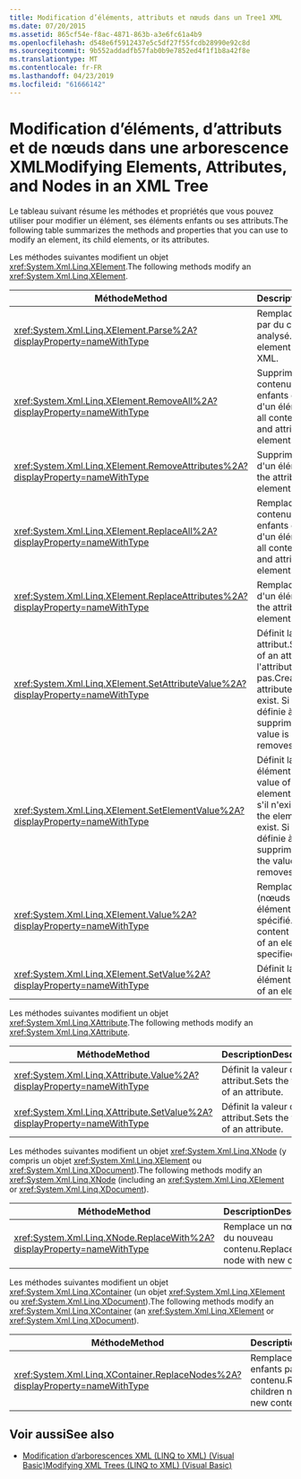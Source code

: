 ```yaml
---
title: Modification d’éléments, attributs et nœuds dans un Tree1 XML
ms.date: 07/20/2015
ms.assetid: 865cf54e-f8ac-4871-863b-a3e6fc61a4b9
ms.openlocfilehash: d548e6f5912437e5c5df27f55fcdb28990e92c8d
ms.sourcegitcommit: 9b552addadfb57fab0b9e7852ed4f1f1b8a42f8e
ms.translationtype: MT
ms.contentlocale: fr-FR
ms.lasthandoff: 04/23/2019
ms.locfileid: "61666142"
---
```

# <a name="modifying-elements-attributes-and-nodes-in-an-xml-tree"></a><span data-ttu-id="fa764-102">Modification d’éléments, d’attributs et de nœuds dans une arborescence XML</span><span class="sxs-lookup"><span data-stu-id="fa764-102">Modifying Elements, Attributes, and Nodes in an XML Tree</span></span>
<span data-ttu-id="fa764-103">Le tableau suivant résume les méthodes et propriétés que vous pouvez utiliser pour modifier un élément, ses éléments enfants ou ses attributs.</span><span class="sxs-lookup"><span data-stu-id="fa764-103">The following table summarizes the methods and properties that you can use to modify an element, its child elements, or its attributes.</span></span>  
  
 <span data-ttu-id="fa764-104">Les méthodes suivantes modifient un objet <xref:System.Xml.Linq.XElement>.</span><span class="sxs-lookup"><span data-stu-id="fa764-104">The following methods modify an <xref:System.Xml.Linq.XElement>.</span></span>  
  
|<span data-ttu-id="fa764-105">Méthode</span><span class="sxs-lookup"><span data-stu-id="fa764-105">Method</span></span>|<span data-ttu-id="fa764-106">Description</span><span class="sxs-lookup"><span data-stu-id="fa764-106">Description</span></span>|  
|------------|-----------------|  
|<xref:System.Xml.Linq.XElement.Parse%2A?displayProperty=nameWithType>|<span data-ttu-id="fa764-107">Remplace un élément par du code XML analysé.</span><span class="sxs-lookup"><span data-stu-id="fa764-107">Replaces an element with parsed XML.</span></span>|  
|<xref:System.Xml.Linq.XElement.RemoveAll%2A?displayProperty=nameWithType>|<span data-ttu-id="fa764-108">Supprime tout le contenu (nœuds enfants et attributs) d'un élément.</span><span class="sxs-lookup"><span data-stu-id="fa764-108">Removes all content (child nodes and attributes) of an element.</span></span>|  
|<xref:System.Xml.Linq.XElement.RemoveAttributes%2A?displayProperty=nameWithType>|<span data-ttu-id="fa764-109">Supprime les attributs d'un élément.</span><span class="sxs-lookup"><span data-stu-id="fa764-109">Removes the attributes of an element.</span></span>|  
|<xref:System.Xml.Linq.XElement.ReplaceAll%2A?displayProperty=nameWithType>|<span data-ttu-id="fa764-110">Remplace tout le contenu (nœuds enfants et attributs) d'un élément.</span><span class="sxs-lookup"><span data-stu-id="fa764-110">Replaces all content (child nodes and attributes) of an element.</span></span>|  
|<xref:System.Xml.Linq.XElement.ReplaceAttributes%2A?displayProperty=nameWithType>|<span data-ttu-id="fa764-111">Remplace les attributs d'un élément.</span><span class="sxs-lookup"><span data-stu-id="fa764-111">Replaces the attributes of an element.</span></span>|  
|<xref:System.Xml.Linq.XElement.SetAttributeValue%2A?displayProperty=nameWithType>|<span data-ttu-id="fa764-112">Définit la valeur d'un attribut.</span><span class="sxs-lookup"><span data-stu-id="fa764-112">Sets the value of an attribute.</span></span> <span data-ttu-id="fa764-113">Crée l'attribut s'il n'existe pas.</span><span class="sxs-lookup"><span data-stu-id="fa764-113">Creates the attribute if it doesn't exist.</span></span> <span data-ttu-id="fa764-114">Si la valeur est définie à `null`, supprime l'attribut.</span><span class="sxs-lookup"><span data-stu-id="fa764-114">If the value is set to `null`, removes the attribute.</span></span>|  
|<xref:System.Xml.Linq.XElement.SetElementValue%2A?displayProperty=nameWithType>|<span data-ttu-id="fa764-115">Définit la valeur d'un élément enfant.</span><span class="sxs-lookup"><span data-stu-id="fa764-115">Sets the value of a child element.</span></span> <span data-ttu-id="fa764-116">Crée l'élément s'il n'existe pas.</span><span class="sxs-lookup"><span data-stu-id="fa764-116">Creates the element if it doesn't exist.</span></span> <span data-ttu-id="fa764-117">Si la valeur est définie à `null`, supprime l'élément.</span><span class="sxs-lookup"><span data-stu-id="fa764-117">If the value is set to `null`, removes the element.</span></span>|  
|<xref:System.Xml.Linq.XElement.Value%2A?displayProperty=nameWithType>|<span data-ttu-id="fa764-118">Remplace le contenu (nœuds enfants) d'un élément par le texte spécifié.</span><span class="sxs-lookup"><span data-stu-id="fa764-118">Replaces the content (child nodes) of an element with the specified text.</span></span>|  
|<xref:System.Xml.Linq.XElement.SetValue%2A?displayProperty=nameWithType>|<span data-ttu-id="fa764-119">Définit la valeur d'un élément.</span><span class="sxs-lookup"><span data-stu-id="fa764-119">Sets the value of an element.</span></span>|  
  
 <span data-ttu-id="fa764-120">Les méthodes suivantes modifient un objet <xref:System.Xml.Linq.XAttribute>.</span><span class="sxs-lookup"><span data-stu-id="fa764-120">The following methods modify an <xref:System.Xml.Linq.XAttribute>.</span></span>  
  
|<span data-ttu-id="fa764-121">Méthode</span><span class="sxs-lookup"><span data-stu-id="fa764-121">Method</span></span>|<span data-ttu-id="fa764-122">Description</span><span class="sxs-lookup"><span data-stu-id="fa764-122">Description</span></span>|  
|------------|-----------------|  
|<xref:System.Xml.Linq.XAttribute.Value%2A?displayProperty=nameWithType>|<span data-ttu-id="fa764-123">Définit la valeur d'un attribut.</span><span class="sxs-lookup"><span data-stu-id="fa764-123">Sets the value of an attribute.</span></span>|  
|<xref:System.Xml.Linq.XAttribute.SetValue%2A?displayProperty=nameWithType>|<span data-ttu-id="fa764-124">Définit la valeur d'un attribut.</span><span class="sxs-lookup"><span data-stu-id="fa764-124">Sets the value of an attribute.</span></span>|  
  
 <span data-ttu-id="fa764-125">Les méthodes suivantes modifient un objet <xref:System.Xml.Linq.XNode> (y compris un objet <xref:System.Xml.Linq.XElement> ou <xref:System.Xml.Linq.XDocument>).</span><span class="sxs-lookup"><span data-stu-id="fa764-125">The following methods modify an <xref:System.Xml.Linq.XNode> (including an <xref:System.Xml.Linq.XElement> or <xref:System.Xml.Linq.XDocument>).</span></span>  
  
|<span data-ttu-id="fa764-126">Méthode</span><span class="sxs-lookup"><span data-stu-id="fa764-126">Method</span></span>|<span data-ttu-id="fa764-127">Description</span><span class="sxs-lookup"><span data-stu-id="fa764-127">Description</span></span>|  
|------------|-----------------|  
|<xref:System.Xml.Linq.XNode.ReplaceWith%2A?displayProperty=nameWithType>|<span data-ttu-id="fa764-128">Remplace un nœud par du nouveau contenu.</span><span class="sxs-lookup"><span data-stu-id="fa764-128">Replaces a node with new content.</span></span>|  
  
 <span data-ttu-id="fa764-129">Les méthodes suivantes modifient un objet <xref:System.Xml.Linq.XContainer> (un objet <xref:System.Xml.Linq.XElement> ou <xref:System.Xml.Linq.XDocument>).</span><span class="sxs-lookup"><span data-stu-id="fa764-129">The following methods modify an <xref:System.Xml.Linq.XContainer> (an <xref:System.Xml.Linq.XElement> or <xref:System.Xml.Linq.XDocument>).</span></span>  
  
|<span data-ttu-id="fa764-130">Méthode</span><span class="sxs-lookup"><span data-stu-id="fa764-130">Method</span></span>|<span data-ttu-id="fa764-131">Description</span><span class="sxs-lookup"><span data-stu-id="fa764-131">Description</span></span>|  
|------------|-----------------|  
|<xref:System.Xml.Linq.XContainer.ReplaceNodes%2A?displayProperty=nameWithType>|<span data-ttu-id="fa764-132">Remplace les nœuds enfants par du nouveau contenu.</span><span class="sxs-lookup"><span data-stu-id="fa764-132">Replaces the children nodes with new content.</span></span>|  
  
## <a name="see-also"></a><span data-ttu-id="fa764-133">Voir aussi</span><span class="sxs-lookup"><span data-stu-id="fa764-133">See also</span></span>

- [<span data-ttu-id="fa764-134">Modification d’arborescences XML (LINQ to XML) (Visual Basic)</span><span class="sxs-lookup"><span data-stu-id="fa764-134">Modifying XML Trees (LINQ to XML) (Visual Basic)</span></span>](../../../../visual-basic/programming-guide/concepts/linq/modifying-xml-trees-linq-to-xml.md)
